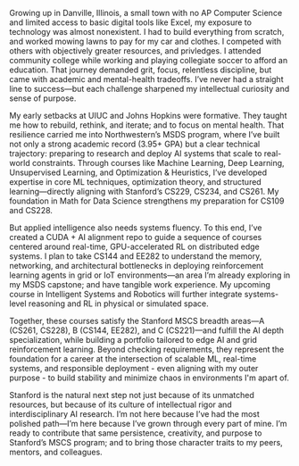 Growing up in Danville, Illinois, a small town with no AP Computer Science and limited access to basic digital tools like Excel, my exposure to technology was almost nonexistent. I had to build everything from scratch, and worked mowing lawns to pay for my car and clothes. I competed with others with objectively greater resources, and privledges. I attended community college while working and playing collegiate soccer to afford an education. That journey demanded grit, focus, relentless discipline, but came with academic and mental-health tradeoffs. I’ve never had a straight line to success—but each challenge sharpened my intellectual curiosity and sense of purpose.

My early setbacks at UIUC and Johns Hopkins were formative. They taught me how to rebuild, rethink, and iterate; and to focus on mental health. That resilience carried me into Northwestern’s MSDS program, where I’ve built not only a strong academic record (3.95+ GPA) but a clear technical trajectory: preparing to research and deploy AI systems that scale to real-world constraints. Through courses like Machine Learning, Deep Learning, Unsupervised Learning, and Optimization & Heuristics, I’ve developed expertise in core ML techniques, optimization theory, and structured learning—directly aligning with Stanford’s CS229, CS234, and CS261. My foundation in Math for Data Science strengthens my preparation for CS109 and CS228.

But applied intelligence also needs systems fluency. To this end, I’ve created a CUDA + AI alignment repo to guide a sequence of courses centered around real-time, GPU-accelerated RL on distributed edge systems. I plan to take CS144 and EE282 to understand the memory, networking, and architectural bottlenecks in deploying reinforcement learning agents in grid or IoT environments—an area I’m already exploring in my MSDS capstone; and have tangible work experience. My upcoming course in Intelligent Systems and Robotics will further integrate systems-level reasoning and RL in physical or simulated space.

Together, these courses satisfy the Stanford MSCS breadth areas—A (CS261, CS228), B (CS144, EE282), and C (CS221)—and fulfill the AI depth specialization, while building a portfolio tailored to edge AI and grid reinforcement learning. Beyond checking requirements, they represent the foundation for a career at the intersection of scalable ML, real-time systems, and responsible deployment - even aligning with my outer purpose - to build stability and minimize chaos in environments I'm apart of. 

Stanford is the natural next step not just because of its unmatched resources, but because of its culture of intellectual rigor and interdisciplinary AI research. I’m not here because I’ve had the most polished path—I’m here because I’ve grown through every part of mine. I’m ready to contribute that same persistence, creativity, and purpose to Stanford’s MSCS program; and to bring those character traits to my peers, mentors, and colleagues.
